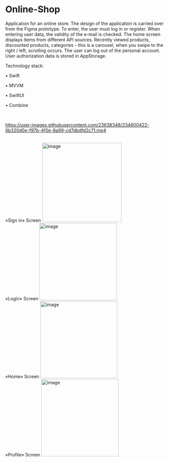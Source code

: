 # Online-Shop

Application for an online store. 
The design of the application is carried over from the Figma prototype. 
To enter, the user must log in or register. 
When entering user data, the validity of the e-mail is checked. 
The home screen displays items from different API sources. 
Recently viewed products, discounted products, categories - this is a carousel, when you swipe to the right / left, scrolling occurs. 
The user can log out of the personal account. User authorization data is stored in AppStorage.

Technology stack:
 
• Swift
 
• MVVM 

• SwiftUI

• Combine

<br />

https://user-images.githubusercontent.com/23638348/234600422-6b320d0e-f97b-4f0e-8a99-cd7dbdfd2c71.mp4

<br />
«Sign in» Screen

<img width="249" alt="image" src="https://user-images.githubusercontent.com/23638348/234593431-81bda9b9-60a6-4068-a454-22250de7cecc.png">

<br />
«Login» Screen

<img width="243" alt="image" src="https://user-images.githubusercontent.com/23638348/234593733-125dc0b2-fdd7-40ea-9f20-26618dd8b137.png">

<br />
«Home» Screen

<img width="242" alt="image" src="https://user-images.githubusercontent.com/23638348/234594105-5ec7a3ce-f1e8-4d81-aad5-482c8a4c23e9.png">

<br />
«Profile» Screen

<img width="243" alt="image" src="https://user-images.githubusercontent.com/23638348/234593865-ea6859ad-8290-461b-bf0d-b4043ea9c027.png">



